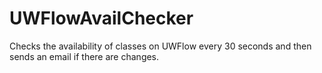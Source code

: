 # UWFlowAvailChecker
Checks the availability of classes on UWFlow every 30 seconds and then sends an email if there are changes.
